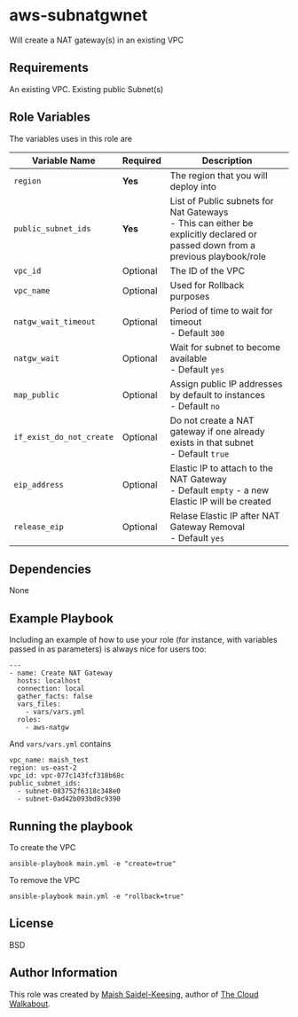 # aws-subnatgwnet

Will create a NAT gateway(s) in an existing VPC 

## Requirements

An existing VPC.
Existing public Subnet(s)

## Role Variables

The variables uses in this role are

| Variable Name | Required | Description | 
|----|----|----|
| `region`| **Yes** | The region that you will deploy into |
| `public_subnet_ids` | **Yes** | List of Public subnets for Nat Gateways <br> - This can either be explicitly declared or passed down from a previous playbook/role |
| `vpc_id` | Optional | The ID of the VPC | 
| `vpc_name` | Optional | Used for Rollback purposes |
| `natgw_wait_timeout` | Optional | Period of time to wait for timeout <br> - Default `300` |
| `natgw_wait` | Optional | Wait for subnet to become available <br> - Default `yes` |
| `map_public` | Optional | Assign public IP addresses by default to instances <br> - Default `no` |
| `if_exist_do_not_create` | Optional | Do not create a NAT gateway if one already exists in that subnet <br> - Default `true` |
| `eip_address` | Optional | Elastic IP to attach to the NAT Gateway <br> - Default `empty` - a new Elastic IP will be created |
| `release_eip` | Optional | Relase Elastic IP after NAT Gateway Removal <br> - Default `yes` |


## Dependencies

None

## Example Playbook

Including an example of how to use your role (for instance, with variables passed in as parameters) is always nice for users too:

```
---
- name: Create NAT Gateway
  hosts: localhost
  connection: local
  gather_facts: false
  vars_files:
    - vars/vars.yml
  roles:
    - aws-natgw
```

And `vars/vars.yml` contains

```
vpc_name: maish_test
region: us-east-2
vpc_id: vpc-077c143fcf318b68c
public_subnet_ids:
  - subnet-083752f6318c348e0
  - subnet-0ad42b093bd8c9390
```

## Running the playbook

To create the VPC

`ansible-playbook main.yml -e "create=true"`

To remove the VPC

`ansible-playbook main.yml -e "rollback=true"`

## License

BSD

## Author Information
This role was created by [Maish Saidel-Keesing](https://www.maishsk.com/), author of [The Cloud Walkabout](http://cloudwalkabout.com/).